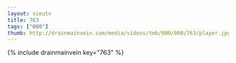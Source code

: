 ```yaml
--- 
layout: sieutv
title: 763
tags: ["000"]
thumb: http://drainmainvein.com/media/videos/tmb/000/000/763/player.jpg
---
```

{% include drainmainvein key="763" %} 
